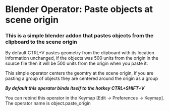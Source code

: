 # Blender Operator: Paste objects at scene origin

### This is a simple blender addon that pastes objects from the clipboard to the scene origin

By default CTRL+V pastes geometry from the clipboard with its location information unchanged, if the objects was 500 units from the origin in the source file then it will be 500 units from the origin when you paste it.

This simple operator centers the geomtry at the scene origin, if you are pasting a group of objects they are centered around the origin as a group

***By default this operator binds itself to the hotkey CTRL+SHIFT+V***

You can rebind this operator in the Keymap [Edit -> Preferences -> Keymap].
The operator name is object.paste_origin
